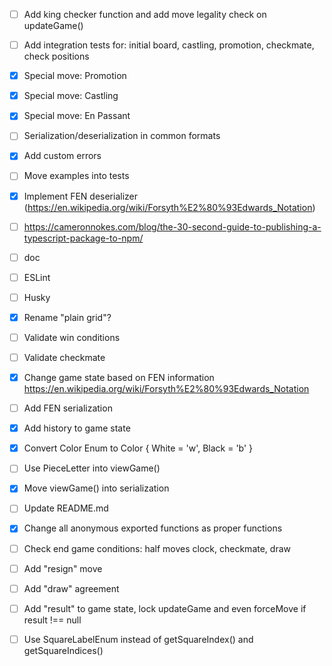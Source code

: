- [ ] Add king checker function and add move legality check on updateGame()
- [ ] Add integration tests for: initial board, castling, promotion, checkmate, check positions
- [x] Special move: Promotion
- [x] Special move: Castling
- [x] Special move: En Passant
- [ ] Serialization/deserialization in common formats
- [x] Add custom errors
- [ ] Move examples into tests
- [x] Implement FEN deserializer (https://en.wikipedia.org/wiki/Forsyth%E2%80%93Edwards_Notation)
- [ ] https://cameronnokes.com/blog/the-30-second-guide-to-publishing-a-typescript-package-to-npm/
- [ ] doc
- [ ] ESLint
- [ ] Husky
- [x] Rename "plain grid"?
- [ ] Validate win conditions
- [ ] Validate checkmate
- [x] Change game state based on FEN information https://en.wikipedia.org/wiki/Forsyth%E2%80%93Edwards_Notation
- [ ] Add FEN serialization
- [x] Add history to game state
- [x] Convert Color Enum to Color { White = 'w', Black = 'b' }
- [ ] Use PieceLetter into viewGame()
- [x] Move viewGame() into serialization
- [ ] Update README.md
- [x] Change all anonymous exported functions as proper functions
- [ ] Check end game conditions: half moves clock, checkmate, draw
- [ ] Add "resign" move
- [ ] Add "draw" agreement
- [ ] Add "result" to game state, lock updateGame and even forceMove if result !== null



- [ ] Use SquareLabelEnum instead of getSquareIndex() and getSquareIndices()

